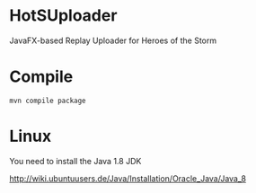 # HotSUploader
JavaFX-based Replay Uploader for Heroes of the Storm

# Compile

```
mvn compile package
```

# Linux

You need to install the Java 1.8 JDK

http://wiki.ubuntuusers.de/Java/Installation/Oracle_Java/Java_8
